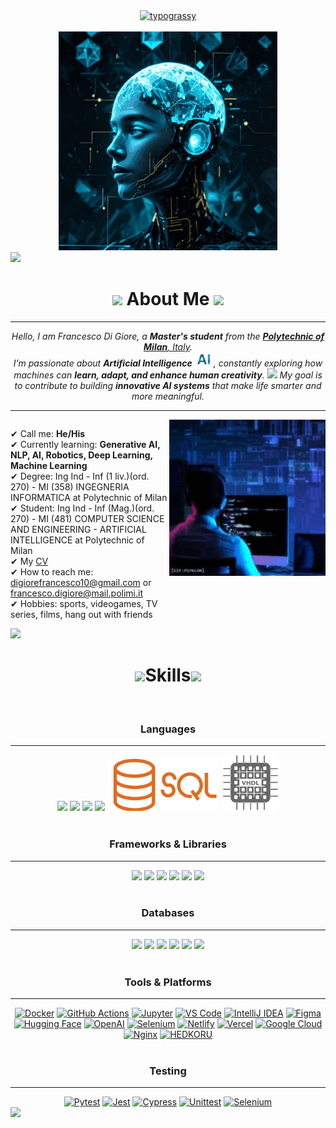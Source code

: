<div align="center">
    <a href="https://github.com/kawarimidoll/typograssy">
    <img alt="typograssy" src="https://typograssy.deno.dev/api?text=Hi,%20I%27m%20Francesco%20Di%20Giore%20&l0=none&l1=00f5ff&l2=00d4ff&l3=7a00ff&l4=0d0221&bg=none&frame=none&speed=100&comment=">
    </a>
</div>

<br>

<div align="center">
    <img src="Images/07-22-21-420_512.webp" width="350px">
</div>

<img src="https://user-images.githubusercontent.com/73097560/115834477-dbab4500-a447-11eb-908a-139a6edaec5c.gif">

<div align="center">
<h1> <picture><img src = "https://github.com/7oSkaaa/7oSkaaa/blob/main/Images/about_me.gif?raw=true" width = 45px></picture> About Me <picture><img src = "https://github.com/7oSkaaa/7oSkaaa/blob/main/Images/about_me.gif?raw=true" width = 45px></picture>
</h1>
</div>

<hr>

<p align="center">
  <em>
    Hello, I am Francesco Di Giore, a <b>Master's student</b> from the <a href="https://www.polimi.it/"> <b>Polytechnic of Milan</b>, Italy</a>.<br>
    I’m passionate about <b>Artificial Intelligence</b> <img src="Images/ai_3.gif" width="30px">, constantly exploring how machines can <b>learn, adapt, and enhance human creativity</b>. <img src="Images/brain.gif" width="50px">    
      My goal is to contribute to building <b>innovative AI systems</b> that make life smarter and more meaningful.
</em>

<hr>
<picture> <img align="right" src="Images/214375888-0dc62524-fb43-43fd-9479-098b471d1b9c.gif" width = 250px></picture>
<div style="display: flex; align-items: flex-start;">
    <div style="flex: 1;" align="left">
        <ul style="list-style-type: none; padding: 0;">
            <li>✔ Call me: <b>He/His</b> </li>
            <li>✔ Currently learning: <b>Generative AI, NLP, AI, Robotics, Deep Learning, Machine Learning</b> </li>
            <li>✔ Degree: Ing Ind - Inf (1 liv.)(ord. 270) - MI (358) INGEGNERIA INFORMATICA at Polytechnic of Milan</li>
            <li>✔ Student: Ing Ind - Inf (Mag.)(ord. 270) - MI (481) COMPUTER SCIENCE AND ENGINEERING - ARTIFICIAL INTELLIGENCE at Polytechnic of Milan</li>
            <li>✔ My <a href="My_Personal_CV.pdf">CV</a></li>
            <li>✔ How to reach me: <a href="mailto:digiorefrancesco10@gmail.com">digiorefrancesco10@gmail.com</a> or <a href="mailto:francesco.digiore@mail.polimi.it">francesco.digiore@mail.polimi.it</a></li>
            <li>✔ Hobbies: sports, videogames, TV series, films, hang out with friends</li>
        </ul>
    </div>
</div>

<img src="https://user-images.githubusercontent.com/73097560/115834477-dbab4500-a447-11eb-908a-139a6edaec5c.gif">

<div align="center">
  <h1><img src="https://media2.giphy.com/media/QssGEmpkyEOhBCb7e1/giphy.gif?cid=ecf05e47a0n3gi1bfqntqmob8g9aid1oyj2wr3ds3mg700bl&rid=giphy.gif" width ="25"><b>Skills</b><img src="https://media2.giphy.com/media/QssGEmpkyEOhBCb7e1/giphy.gif?cid=ecf05e47a0n3gi1bfqntqmob8g9aid1oyj2wr3ds3mg700bl&rid=giphy.gif" width ="25"></h1>

  <!-- Languages -->
  <br>
  <h3>Languages</h3>
  <hr>
  <div class="animated-frame">
    <img src='https://cdn.jsdelivr.net/gh/devicons/devicon@latest/icons/python/python-original-wordmark.svg' width="90"/>
    <img src='https://cdn.jsdelivr.net/gh/devicons/devicon@latest/icons/java/java-original-wordmark.svg' width="90"/>
    <img src='https://cdn.jsdelivr.net/gh/devicons/devicon@latest/icons/c/c-original.svg' width="90"/>
    <img src='https://cdn.jsdelivr.net/gh/devicons/devicon@latest/icons/cplusplus/cplusplus-original.svg' width="90"/>
    <img src='Images/sql.svg' width="180"/>
    <img src='Images/vhdl.png' width="90"/>  
    
  </div>

  <!-- Frameworks & Libraries -->
  <br>
  <h3>Frameworks & Libraries</h3>
  <hr>
  <div class="animated-frame">
    <img src='https://cdn.jsdelivr.net/gh/devicons/devicon@latest/icons/tensorflow/tensorflow-original-wordmark.svg' width="120"/>
    <img src='https://cdn.jsdelivr.net/gh/devicons/devicon@latest/icons/pytorch/pytorch-plain-wordmark.svg' width="120"/>
    <img src='https://cdn.jsdelivr.net/gh/devicons/devicon@latest/icons/scikitlearn/scikitlearn-original.svg' width="120"/>
    <img src='https://cdn.jsdelivr.net/gh/devicons/devicon@latest/icons/ros/ros-original-wordmark.svg' width="120"/>
    <img src='https://github.com/syvixor/skills-icons/blob/main/icons/huggingface.svg' width="120"/>
    <img src='https://cdn.jsdelivr.net/gh/devicons/devicon@latest/icons/keras/keras-original-wordmark.svg' width="120"/>

   
  </div>

  <!-- Databases -->
  <br>
  <h3>Databases</h3>
  <hr>
  <div class="animated-frame">
    <img src='https://cdn.jsdelivr.net/gh/devicons/devicon@latest/icons/mysql/mysql-original-wordmark.svg' width="120"/>
    <img src='https://cdn.jsdelivr.net/gh/devicons/devicon@latest/icons/mongodb/mongodb-original-wordmark.svg' width="120"/>
    <img src='https://cdn.jsdelivr.net/gh/devicons/devicon@latest/icons/neo4j/neo4j-original-wordmark.svg' width="120"/>
    <img src='https://cdn.jsdelivr.net/gh/devicons/devicon@latest/icons/elasticsearch/elasticsearch-original-wordmark.svg' width="120"/>
    <img src='https://cdn.jsdelivr.net/gh/devicons/devicon@latest/icons/cassandra/cassandra-original-wordmark.svg' width="120"/>
    <img src='https://cdn.jsdelivr.net/gh/devicons/devicon@latest/icons/redis/redis-original-wordmark.svg' width="120"/>

  </div>

  <!-- Tools & Platforms -->
  <br>
  <h3>Tools & Platforms</h3>
  <hr>
  <div class="animated-frame">
    <a href="#"><img src="https://img.shields.io/badge/Docker-2496ED?style=for-the-badge&logo=docker&logoColor=white" alt="Docker"></a>
    <a href="#"><img src="https://img.shields.io/badge/GitHub_Actions-2088FF?style=for-the-badge&logo=githubactions&logoColor=white" alt="GitHub Actions"></a>
    <a href="#"><img src="https://img.shields.io/badge/Jupyter-F37626?style=for-the-badge&logo=jupyter&logoColor=white" alt="Jupyter"></a>
    <a href="#"><img src="https://img.shields.io/badge/VS_Code-0078D4?style=for-the-badge&logo=visualstudiocode&logoColor=white" alt="VS Code"></a>
    <a href="#"><img src="https://img.shields.io/badge/IntelliJ_IDEA-000000?style=for-the-badge&logo=intellijidea&logoColor=white" alt="IntelliJ IDEA"></a>
    <a href="#"><img src="https://img.shields.io/badge/Figma-F24E1E?style=for-the-badge&logo=figma&logoColor=white" alt="Figma"></a>
    <a href="#"><img src="https://img.shields.io/badge/Hugging_Face-FFCA28?style=for-the-badge&logo=huggingface&logoColor=black" alt="Hugging Face"></a>
    <a href="#"><img src="https://img.shields.io/badge/OpenAI-412991?style=for-the-badge&logo=openai&logoColor=white" alt="OpenAI"></a>
    <a href="#"><img src="https://img.shields.io/badge/Selenium-43B02A?style=for-the-badge&logo=selenium&logoColor=white" alt="Selenium"></a>
    <a href="#"><img src="https://img.shields.io/badge/Netlify-00C7B7?style=for-the-badge&logo=netlify&logoColor=white" alt="Netlify"></a>
    <a href="#"><img src="https://img.shields.io/badge/Vercel-000000?style=for-the-badge&logo=vercel&logoColor=white" alt="Vercel"></a>
    <a href="#"><img src="https://img.shields.io/badge/Google_Cloud-4285F4?style=for-the-badge&logo=googlecloud&logoColor=white" alt="Google Cloud"></a>
    <a href="#"><img src="https://img.shields.io/badge/Nginx-269539?style=for-the-badge&logo=nginx&logoColor=white" alt="Nginx"></a>
    <a href="#"><img src="https://img.shields.io/badge/HEDKORU-4A90E2?style=for-the-badge&logo=hedkoru&logoColor=white" alt="HEDKORU"></a>
  </div>

  <!-- Testing -->
  <br>
  <h3>Testing</h3>
  <hr>
  <div class="animated-frame">
    <a href="#"><img src="https://img.shields.io/badge/Pytest-0A9EDC?style=for-the-badge&logo=pytest&logoColor=white" alt="Pytest"></a>
    <a href="#"><img src="https://img.shields.io/badge/Jest-C21325?style=for-the-badge&logo=jest&logoColor=white" alt="Jest"></a>
    <a href="#"><img src="https://img.shields.io/badge/Cypress-17202C?style=for-the-badge&logo=cypress&logoColor=white" alt="Cypress"></a>
    <a href="#"><img src="https://img.shields.io/badge/Unittest-323330?style=for-the-badge&logo=python&logoColor=white" alt="Unittest"></a>
    <a href="#"><img src="https://img.shields.io/badge/Selenium-43B02A?style=for-the-badge&logo=selenium&logoColor=white" alt="Selenium"></a>
  </div>
</div>

<!--horizontal divider(gradiant)-->
<img src="https://user-images.githubusercontent.com/73097560/115834477-dbab4500-a447-11eb-908a-139a6edaec5c.gif">

<!--
**Digioref/Digioref** is a ✨ _special_ ✨ repository because its `README.md` (this file) appears on your GitHub profile.

Here are some ideas to get you started:

- 🔭 I’m currently working on ...
- 🌱 I’m currently learning ...
- 👯 I’m looking to collaborate on ...
- 🤔 I’m looking for help with ...
- 💬 Ask me about ...
- 📫 How to reach me: ...
- 😄 Pronouns: ...
- ⚡ Fun fact: ...
-->
